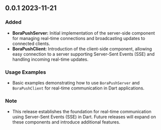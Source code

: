 ## 0.0.1 2023-11-21
### Added
- **BoraPushServer:** Initial implementation of the server-side component for managing real-time connections and broadcasting updates to connected clients.
- **BoraPushClient:** Introduction of the client-side component, allowing easy connection to a server supporting Server-Sent Events (SSE) and handling incoming real-time updates.

### Usage Examples
- Basic examples demonstrating how to use `BoraPushServer` and `BoraPushClient` for real-time communication in Dart applications.

### Note
- This release establishes the foundation for real-time communication using Server-Sent Events (SSE) in Dart. Future releases will expand on these components and introduce additional features.